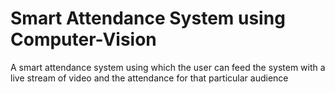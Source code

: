 # Smart Attendance System using Computer-Vision
A smart attendance system using which the user can feed the system with a live stream of video and the attendance for that particular audience
